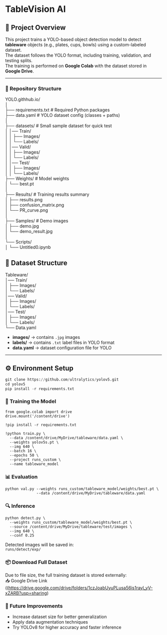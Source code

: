# TableVision AI

## 📌 Project Overview
This project trains a YOLO-based object detection model to detect **tableware** objects (e.g., plates, cups, bowls) using a custom-labeled dataset.  
The dataset follows the YOLO format, including training, validation, and testing splits.  
The training is performed on **Google Colab** with the dataset stored in **Google Drive**.

---
### 📂 Repository Structure
YOLO.githhub.io/     
│   
├── requirements.txt             # Required Python packages    
├── data.yaml                    # YOLO dataset config (classes + paths)    
│  
├── datasets/                    # Small sample dataset for quick test    
│     │── Train/   
│     │ ├── Images/    
│     │ └── Labels/   
│     │── Valid/   
│     │ ├── Images/    
│     │ └── Labels/   
│     │── Test/  
│     │ ├── Images/  
│     │ └── Labels/  
├── Weights/                     # Model weights   
│   └── best.pt   
│   
├── Results/                     # Training results summary    
│   ├── results.png   
│   ├── confusion_matrix.png   
│   └── PR_curve.png   
│  
├── Samples/                     # Demo images  
│   ├── demo.jpg  
│   └── demo_result.jpg  
│  
└── Scripts/           
│   └── Untitled0.ipynb  

## 📂 Dataset Structure
Tableware/  
│── Train/  
│ ├── Images/  
│ └── Labels/  
│── Valid/  
│ ├── Images/  
│ └── Labels/  
│── Test/  
│ ├── Images/  
│ └── Labels/  
└── Data.yaml  


- **images/** → contains `.jpg` images    
- **labels/** → contains `.txt` label files in YOLO format   
- **data.yaml** → dataset configuration file for YOLO   

---

## ⚙ Environment Setup 
```python
git clone https://github.com/ultralytics/yolov5.git
cd yolov5
pip install -r requirements.txt
```
### 🚀 Training the Model
```
from google.colab import drive
drive.mount('/content/drive')

!pip install -r requirements.txt

!python train.py \
  --data /content/drive/MyDrive/tableware/data.yaml \
  --weights yolov5s.pt \
  --img 640 \
  --batch 16 \
  --epochs 50 \
  --project runs_custom \
  --name tableware_model
```
### 📊 Evaluation
```
python val.py --weights runs_custom/tableware_model/weights/best.pt \  
              --data /content/drive/MyDrive/tableware/data.yaml
```

### 🔍 Inference
```
python detect.py \
  --weights runs_custom/tableware_model/weights/best.pt \
  --source /content/drive/MyDrive/tableware/test/images \
  --img 640 \
  --conf 0.25
```
Detected images will be saved in:  
```runs/detect/exp/```

### 📦 Download Full Dataset
Due to file size, the full training dataset is stored externally:  
📥 Google Drive Link ((https://drive.google.com/drive/folders/1czJoabUyuPLusa56is1rayl_yV-xZARB?usp=sharing)  

### 📌 Future Improvements
* Increase dataset size for better generalization
* Apply data augmentation techniques
* Try YOLOv8 for higher accuracy and faster inference
